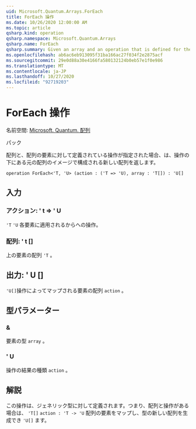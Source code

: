 ```yaml
---
uid: Microsoft.Quantum.Arrays.ForEach
title: ForEach 操作
ms.date: 10/26/2020 12:00:00 AM
ms.topic: article
qsharp.kind: operation
qsharp.namespace: Microsoft.Quantum.Arrays
qsharp.name: ForEach
qsharp.summary: Given an array and an operation that is defined for the elements of the array, returns a new array that consists of the images of the original array under the operation.
ms.openlocfilehash: ab6ac6eb913095f31ba166ac27f034f2e2875acf
ms.sourcegitcommit: 29e0d88a30e4166fa580132124b0eb57e1f0e986
ms.translationtype: MT
ms.contentlocale: ja-JP
ms.lasthandoff: 10/27/2020
ms.locfileid: "92719203"
---
```

# <a name="foreach-operation"></a>ForEach 操作

名前空間: [Microsoft. Quantum. 配列](xref:Microsoft.Quantum.Arrays)

パック [](https://nuget.org/packages/)


配列と、配列の要素に対して定義されている操作が指定された場合、は、操作の下にある元の配列のイメージで構成される新しい配列を返します。

```qsharp
operation ForEach<'T, 'U> (action : ('T => 'U), array : 'T[]) : 'U[]
```


## <a name="input"></a>入力

### <a name="action--t--u"></a>アクション: ' t => ' U 

`'T` `'U` 各要素に適用されるからへの操作。


### <a name="array--t"></a>配列: ' t []

上の要素の配列 `'T` 。



## <a name="output--u"></a>出力: ' U []

`'U[]`操作によってマップされる要素の配列 `action` 。

## <a name="type-parameters"></a>型パラメーター

### <a name="t"></a>&

要素の型 `array` 。
### <a name="u"></a>' U

操作の結果の種類 `action` 。

## <a name="remarks"></a>解説

この操作は、ジェネリック型に対して定義されます。つまり、配列と操作がある場合は、 `'T[]` `action : 'T -> 'U` 配列の要素をマップし、型の新しい配列を生成でき `'U[]` ます。